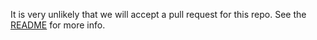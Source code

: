 It is very unlikely that we will accept a pull request for this repo. See the [README](https://github.com/dotnet/ef6/blob/main/README.md) for more info.
